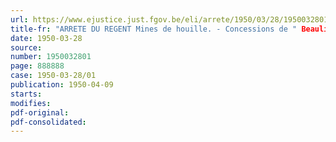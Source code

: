 ```yaml
---
url: https://www.ejustice.just.fgov.be/eli/arrete/1950/03/28/1950032801/justel
title-fr: "ARRETE DU REGENT Mines de houille. - Concessions de " Beaulieusart et Leernes ", et de " Forte-Taille ". - Cession, acquisition et réunion des concessions"
date: 1950-03-28
source:
number: 1950032801
page: 888888
case: 1950-03-28/01
publication: 1950-04-09
starts:
modifies:
pdf-original:
pdf-consolidated:
---
```


